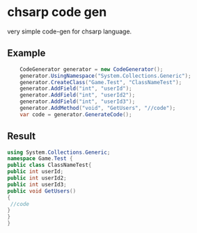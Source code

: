 # chsarp code gen
  very simple code-gen for chsarp language.
  
## Example

```cs
    CodeGenerator generator = new CodeGenerator();
    generator.UsingNamespace("System.Collections.Generic"); 
    generator.CreateClass("Game.Test", "ClassNameTest"); 
    generator.AddField("int", "userId");
    generator.AddField("int", "userId2");
    generator.AddField("int", "userId3"); 
    generator.AddMethod("void", "GetUsers", "//code"); 
    var code = generator.GenerateCode();
```

## Result

```cs
using System.Collections.Generic;
namespace Game.Test {
public class ClassNameTest{
public int userId;  
public int userId2;  
public int userId3;  
public void GetUsers()
{
 //code 
}
}
}

```
